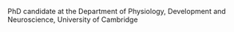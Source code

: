 PhD candidate at the Department of Physiology, Development and Neuroscience, University of Cambridge

<!---
Koushouu/Koushouu is a ✨ special ✨ repository because its `README.md` (this file) appears on your GitHub profile.
You can click the Preview link to take a look at your changes.
--->
